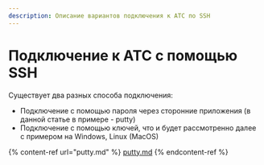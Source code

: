 ```yaml
---
description: Описание вариантов подключения к АТС по SSH
---
```


# Подключение к АТС с помощью SSH

Существует два разных способа подключения:

* Подключение с помощью пароля через сторонние приложения (в данной статье в примере - putty)
* Подключение с помощью ключей, что и будет рассмотренно далее с примером на Windows, Linux (MacOS)

{% content-ref url="putty.md" %}
[putty.md](putty.md)
{% endcontent-ref %}

